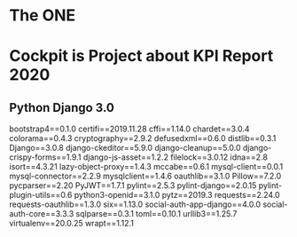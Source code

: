 # The ONE
# Cockpit is Project about KPI Report 2020
## Python Django 3.0 
bootstrap4==0.1.0
certifi==2019.11.28
cffi==1.14.0
chardet==3.0.4
colorama==0.4.3
cryptography==2.9.2
defusedxml==0.6.0
distlib==0.3.1
Django==3.0.8
django-ckeditor==5.9.0
django-cleanup==5.0.0
django-crispy-forms==1.9.1
django-js-asset==1.2.2
filelock==3.0.12
idna==2.8
isort==4.3.21
lazy-object-proxy==1.4.3
mccabe==0.6.1
mysql-client==0.0.1
mysql-connector==2.2.9
mysqlclient==1.4.6
oauthlib==3.1.0
Pillow==7.2.0
pycparser==2.20
PyJWT==1.7.1
pylint==2.5.3
pylint-django==2.0.15
pylint-plugin-utils==0.6
python3-openid==3.1.0
pytz==2019.3
requests==2.24.0
requests-oauthlib==1.3.0
six==1.13.0
social-auth-app-django==4.0.0
social-auth-core==3.3.3
sqlparse==0.3.1
toml==0.10.1
urllib3==1.25.7
virtualenv==20.0.25
wrapt==1.12.1
